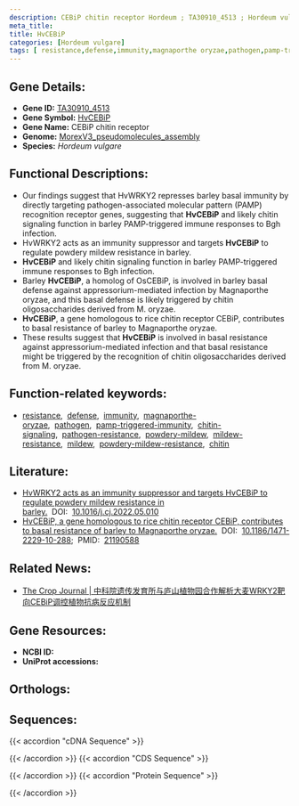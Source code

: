 ```yaml
---
description: CEBiP chitin receptor Hordeum ; TA30910_4513 ; Hordeum vulgare
meta_title:
title: HvCEBiP
categories: [Hordeum vulgare]
tags: [ resistance,defense,immunity,magnaporthe oryzae,pathogen,pamp-triggered immunity,chitin signaling,pathogen resistance,powdery mildew,mildew resistance,mildew,powdery mildew resistance,chitin ]
---
```


## Gene Details:
- **Gene ID:**	[TA30910_4513]()
- **Gene Symbol:** <u>HvCEBiP</u>
- **Gene Name:** CEBiP chitin receptor
- **Genome:** [MorexV3_pseudomolecules_assembly](https://ensembl.gramene.org/Hordeum_vulgare/Info/Index)
- **Species:** *Hordeum vulgare*

## Functional Descriptions:
   - Our findings suggest that HvWRKY2 represses barley basal immunity by directly targeting pathogen-associated molecular pattern (PAMP) recognition receptor genes, suggesting that **HvCEBiP** and likely chitin signaling function in barley PAMP-triggered immune responses to Bgh infection.
   - HvWRKY2 acts as an immunity suppressor and targets **HvCEBiP** to regulate powdery mildew resistance in barley.
   - **HvCEBiP** and likely chitin signaling function in barley PAMP-triggered immune responses to Bgh infection.
   - Barley **HvCEBiP**, a homolog of OsCEBiP, is involved in barley basal defense against appressorium-mediated infection by Magnaporthe oryzae, and this basal defense is likely triggered by chitin oligosaccharides derived from M. oryzae.
   - **HvCEBiP**, a gene homologous to rice chitin receptor CEBiP, contributes to basal resistance of barley to Magnaporthe oryzae.
   - These results suggest that **HvCEBiP** is involved in basal resistance against appressorium-mediated infection and that basal resistance might be triggered by the recognition of chitin oligosaccharides derived from M. oryzae.

## Function-related keywords:
   - [resistance](/tags/resistance/),&nbsp;&nbsp;[defense](/tags/defense/),&nbsp;&nbsp;[immunity](/tags/immunity/),&nbsp;&nbsp;[magnaporthe-oryzae](/tags/magnaporthe-oryzae/),&nbsp;&nbsp;[pathogen](/tags/pathogen/),&nbsp;&nbsp;[pamp-triggered-immunity](/tags/pamp-triggered-immunity/),&nbsp;&nbsp;[chitin-signaling](/tags/chitin-signaling/),&nbsp;&nbsp;[pathogen-resistance](/tags/pathogen-resistance/),&nbsp;&nbsp;[powdery-mildew](/tags/powdery-mildew/),&nbsp;&nbsp;[mildew-resistance](/tags/mildew-resistance/),&nbsp;&nbsp;[mildew](/tags/mildew/),&nbsp;&nbsp;[powdery-mildew-resistance](/tags/powdery-mildew-resistance/),&nbsp;&nbsp;[chitin](/tags/chitin/)

## Literature:
   - [HvWRKY2 acts as an immunity suppressor and targets HvCEBiP to regulate powdery mildew resistance in barley.](https://www.sciencedirect.com/science/article/pii/S2214514122001325)&nbsp;&nbsp;DOI:&nbsp;&nbsp;[10.1016/j.cj.2022.05.010](https://www.sciencedirect.com/science/article/pii/S2214514122001325)
   - [HvCEBiP, a gene homologous to rice chitin receptor CEBiP, contributes to basal resistance of barley to Magnaporthe oryzae.](https://doi.org/10.1186/1471-2229-10-288)&nbsp;&nbsp;DOI:&nbsp;&nbsp;[10.1186/1471-2229-10-288](https://doi.org/10.1186/1471-2229-10-288);&nbsp;&nbsp;PMID:&nbsp;&nbsp;[21190588](https://pubmed.ncbi.nlm.nih.gov/21190588/)

## Related News:
   - [The Crop Journal | 中科院遗传发育所与庐山植物园合作解析大麦WRKY2靶向CEBiP调控植物抗病反应机制](https://mp.weixin.qq.com/s?__biz=Mzg3MDEwNDEyMg==&mid=2247534575&idx=4&sn=4319c5c07f5d2b57689ec3730eec4a25&chksm=ce90eabaf9e763ac2a47e95b88599b9505d998b74251d40bcfbd876b591d365c7d1220ebc542&scene=27#wechat_redirect)

## Gene Resources:
- **NCBI ID:**  [](https://www.ncbi.nlm.nih.gov/gene/?term=)
- **UniProt accessions:** [](https://www.uniprot.org/uniprotkb//entry)

## Orthologs:

## Sequences:
{{< accordion "cDNA Sequence" >}}

{{< /accordion >}}
{{< accordion "CDS Sequence" >}}

{{< /accordion >}}
{{< accordion "Protein Sequence" >}}

{{< /accordion >}}

